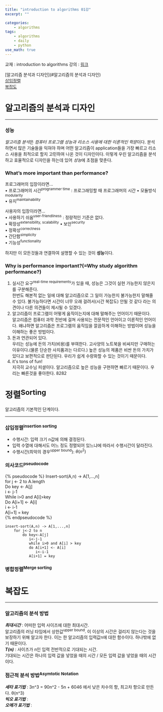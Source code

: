 ```yaml
---
title: "introduction to algorithms 01강"
excerpt: ""

categories:
    - algorithms
tags:
    - algorithms
    - daily
    - python
use_math: true
---
```


교재 : introduction to algorithms
강의 : [링크](https://youtu.be/JPyuH4qXLZ0)

[알고리즘 분석과 디자인](#알고리즘의 분석과 디자인)    
[삽입정렬](#삽입정렬)    
[복잡도](#복잡도)    

# 알고리즘의 분석과 디자인
* * *

### 성능    
*알고리즘 분석*은 *컴퓨터 프로그램 성능과 리소스 사용에 대한 이론적인 학문*이다. 분석하면서 많은 기술들을 익혀야 하며 어떤 알고리즘이 application들을 가장 빠르고 리소스 사용을 최적으로 할지 고민하여 나온 것이 디자인이다. 이렇게 우린 알고리즘을 분석하고 효율적으로 디자인을 하는데 있어 *성능*에 초점을 맞춘다.

### What’s more important than performance?
프로그래머의 입장이라면...    
• 프로그래머의 시간<sup>programmer time</sup> : 프로그래밍할 때 프로그래머의 시간
• 모듈방식<sup>modularity</sup>    
• 유지<sup>maintainability</sup>    

사용자의 입장이라면...    
• 사용하기 쉬움<sup>user-friendliness</sup> : 정량적인 기준은 없다.  
• 확장성<sup>extensibility, scalability</sup>
• 보안<sup>security</sup>   
• 정확성<sup>correctness</sup>    
• 간단함<sup>simplicity</sup>    
• 기능성<sup>functionality</sup>    

하지만 이 모든것들과 연결하여 설명할 수 있는 것이 **성능**이다.

### Why is performance important?(=Why study algorithm performance?)
1. 실시간 요구<sup>real-time requirements</sup>가 있을 때, 성능은 그것이 실현 가능한지 않은지를 구분해준다.    
    한번도 해본적 없는 일에 대해 알고리즘으로 그 일이 가능한지 불가능한지 말해줄 수 있다. 불가능하다면 시간이 너무 오래 걸려서(시간 복잡도) 안될 것 같다 라는 의견이나 다른 의견들이 제시될 수 있겠다.
2. 알고리즘이 프로그램이 어떻게 움직이는지에 대해 말해주는 언어이기 때문이다.   
    알고리즘은 컴퓨터 과학 전반에 걸쳐 사용되는 전문적인 언어이고 이론적인 언어이다. 왜냐하면 알고리즘은 프로그램의 움직임을 깔끔하게 이해하는 방법이며 성능을 이해하는 좋은 방법이다.
3. 돈과 연관되어 있다.    
    우리는 성능에 돈의 가치(비용)를 부여한다. 고사양의 노트북을 비싸지만 구매하는 이유이다.(물론 단순한 사치품과는 다르다.) 높은 성능의 제품은 비싼 돈의 가치가 있다고 보편적으로 판단된다. 우리가 쉽게 수량화할 수 있는 것이기 때문이다.
4.  it's tons of fun!    
    지극히 교수님 피셜이다. 알고리즘으로 높은 성능을 구현하면 빠르기 때문이다. 우리는 빠른것을 좋아한다. 8282      



# 정렬<sup>Sorting</sup>  
알고리즘의 기본적인 단계이다.
- - -
### 삽입정렬<sup>insertion sorting</sup>  
- 수행시간: 입력 크기 n값에 의해 결정된다.
- 입력 수열에 대해서도 어느 정도 정렬되어 있느냐에 따라서 수행시간이 달라진다.
- 수행시간(최악의 경우<sup>upper bound</sup>): $\theta \left( n^2 \right)$
### 의사코드<sup>pseudocode</sup>   



{% pseudocode %}
Insert-sort(A,n) -> A[1,...,n]    
  for j <- 2 to A.length    
  Do key <- A[j]    
    i <- j-1    
    While i>0 and A[i]>key    
    Do A[i+1] <- A[i]    
      i <- i-1    
    A[i+1] = key    
{% endpseudocode %}


```
insert-sort(A,n) -> A[1,...,n]    
    for j<-2 to n    
        do key<-A[j]    
           i<-j-1    
           while i>0 and A[i] > key   
           do A[i+1] <- A[i]    
              i<-i-1    
           A[i+1] = key    
```
### 병합정렬<sup>Merge sorting</sup>


# 복잡도
- - -
### 알고리즘의 분석 방법    
***최대시간*** : 어떠한 입력 사이즈에 대한 최대시간.    
    알고리즘의 러닝 타임에서 상한값<sup>upper bound</sup>. 이 이상의 시간은 걸리지 않는다는 것을 보장하기 위해 알고자 한다. 이는 한 알고리즘의 입력값n에 대한 함수이다. 하나밖에 없기 때문이다.     
***T(n)*** : 사이즈가 n인 입력 전반적으로 기대되는 시간.    
    기대되는 시간은 하나의 입력 값을 넣었을 때의 시간 / 모든 입력 값을 넣었을 때의 시간이다.

### 점근적 분석 방법<sup>Asymtotic Notation<sup>    
***세타 표기법*** : 3n^3 = 90n^2 - 5n + 6046 에서 낮은 차수의 항, 최고차 항으로 만든다. θ(n^3)    
***빅오 표기법*** :    
***오메가 표기법*** :    
